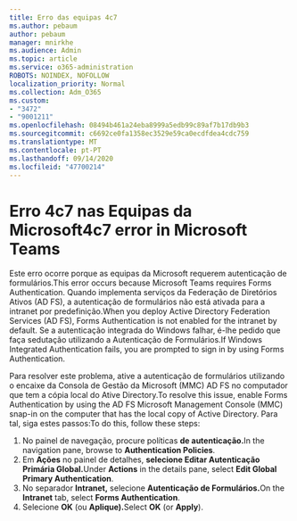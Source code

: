 ```yaml
---
title: Erro das equipas 4c7
ms.author: pebaum
author: pebaum
manager: mnirkhe
ms.audience: Admin
ms.topic: article
ms.service: o365-administration
ROBOTS: NOINDEX, NOFOLLOW
localization_priority: Normal
ms.collection: Adm_O365
ms.custom:
- "3472"
- "9001211"
ms.openlocfilehash: 08494b461a24eba8999a5edb99c89af7b17db9b3
ms.sourcegitcommit: c6692ce0fa1358ec3529e59ca0ecdfdea4cdc759
ms.translationtype: MT
ms.contentlocale: pt-PT
ms.lasthandoff: 09/14/2020
ms.locfileid: "47700214"
---
```

# <a name="4c7-error-in-microsoft-teams"></a><span data-ttu-id="2b986-102">Erro 4c7 nas Equipas da Microsoft</span><span class="sxs-lookup"><span data-stu-id="2b986-102">4c7 error in Microsoft Teams</span></span>

<span data-ttu-id="2b986-103">Este erro ocorre porque as equipas da Microsoft requerem autenticação de formulários.</span><span class="sxs-lookup"><span data-stu-id="2b986-103">This error occurs because Microsoft Teams requires Forms Authentication.</span></span> <span data-ttu-id="2b986-104">Quando implementa serviços da Federação de Diretórios Ativos (AD FS), a autenticação de formulários não está ativada para a intranet por predefinição.</span><span class="sxs-lookup"><span data-stu-id="2b986-104">When you deploy Active Directory Federation Services (AD FS), Forms Authentication is not enabled for the intranet by default.</span></span> <span data-ttu-id="2b986-105">Se a autenticação integrada do Windows falhar, é-lhe pedido que faça sedutação utilizando a Autenticação de Formulários.</span><span class="sxs-lookup"><span data-stu-id="2b986-105">If Windows Integrated Authentication fails, you are prompted to sign in by using Forms Authentication.</span></span>

<span data-ttu-id="2b986-106">Para resolver este problema, ative a autenticação de formulários utilizando o encaixe da Consola de Gestão da Microsoft (MMC) AD FS no computador que tem a cópia local do Ative Directory.</span><span class="sxs-lookup"><span data-stu-id="2b986-106">To resolve this issue, enable Forms Authentication by using the AD FS Microsoft Management Console (MMC) snap-in on the computer that has the local copy of Active Directory.</span></span> <span data-ttu-id="2b986-107">Para tal, siga estes passos:</span><span class="sxs-lookup"><span data-stu-id="2b986-107">To do this, follow these steps:</span></span> 

1. <span data-ttu-id="2b986-108">No painel de navegação, procure políticas **de autenticação.**</span><span class="sxs-lookup"><span data-stu-id="2b986-108">In the navigation pane, browse to **Authentication Policies**.</span></span>
2. <span data-ttu-id="2b986-109">Em **Ações** no painel de detalhes, **selecione Editar Autenticação Primária Global.**</span><span class="sxs-lookup"><span data-stu-id="2b986-109">Under **Actions** in the details pane, select **Edit Global Primary Authentication**.</span></span>
3. <span data-ttu-id="2b986-110">No separador **Intranet,** selecione **Autenticação de Formulários.**</span><span class="sxs-lookup"><span data-stu-id="2b986-110">On the **Intranet** tab, select **Forms Authentication**.</span></span>
4. <span data-ttu-id="2b986-111">Selecione **OK** (ou **Aplique).**</span><span class="sxs-lookup"><span data-stu-id="2b986-111">Select **OK** (or **Apply**).</span></span>